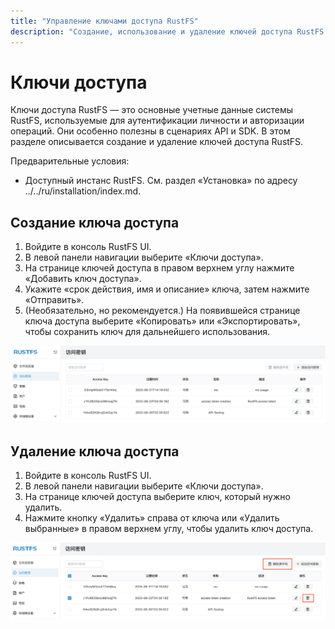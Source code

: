 ```yaml
---
title: "Управление ключами доступа RustFS"
description: "Создание, использование и удаление ключей доступа RustFS."
---
```


# Ключи доступа

Ключи доступа RustFS — это основные учетные данные системы RustFS, используемые для аутентификации личности и авторизации операций. Они особенно полезны в сценариях API и SDK. В этом разделе описывается создание и удаление ключей доступа RustFS.

Предварительные условия:

- Доступный инстанс RustFS. См. раздел «Установка» по адресу ../../ru/installation/index.md.

## Создание ключа доступа

1. Войдите в консоль RustFS UI.
1. В левой панели навигации выберите «Ключи доступа».
1. На странице ключей доступа в правом верхнем углу нажмите «Добавить ключ доступа».
1. Укажите «срок действия, имя и описание» ключа, затем нажмите «Отправить».
1. (Необязательно, но рекомендуется.) На появившейся странице ключа доступа выберите «Копировать» или «Экспортировать», чтобы сохранить ключ для дальнейшего использования.

![access key list page](images/access_token_creation.png)

## Удаление ключа доступа

1. Войдите в консоль RustFS UI.
1. В левой панели навигации выберите «Ключи доступа».
1. На странице ключей доступа выберите ключ, который нужно удалить.
1. Нажмите кнопку «Удалить» справа от ключа или «Удалить выбранные» в правом верхнем углу, чтобы удалить ключ доступа.

![access key deletion](images/access_token_deletion.png)